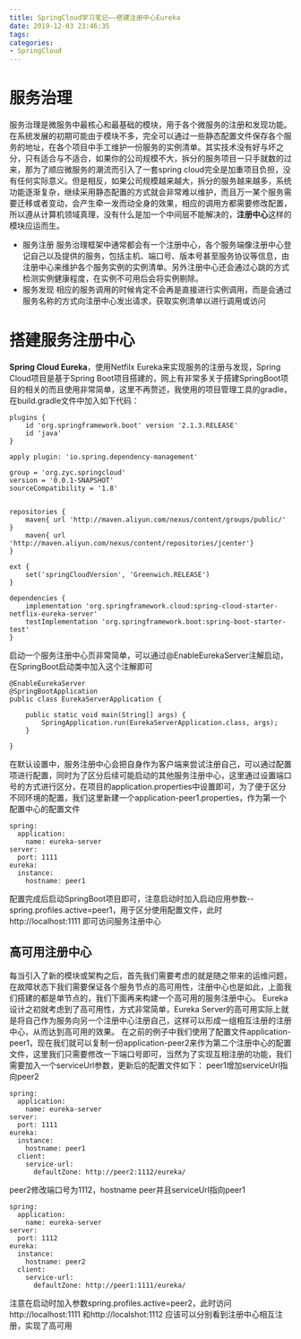 ```yaml
---
title: SpringCloud学习笔记——搭建注册中心Eureka
date: 2019-12-03 23:46:35
tags:
categories: 
- SpringCloud
---
```


# 服务治理
服务治理是微服务中最核心和最基础的模块，用于各个微服务的注册和发现功能。在系统发展的初期可能由于模块不多，完全可以通过一些静态配置文件保存各个服务的地址，在各个项目中手工维护一份服务的实例清单。其实技术没有好与坏之分，只有适合与不适合，如果你的公司规模不大，拆分的服务项目一只手就数的过来，那为了顺应微服务的潮流而引入了一套spring cloud完全是加重项目负担，没有任何实际意义。但是相反，如果公司规模越来越大，拆分的服务越来越多，系统功能逐渐复杂，继续采用静态配置的方式就会非常难以维护，而且万一某个服务需要迁移或者变动，会产生牵一发而动全身的效果，相应的调用方都需要修改配置，所以遵从计算机领域真理，没有什么是加一个中间层不能解决的，**注册中心**这样的模块应运而生。
* 服务注册
服务治理框架中通常都会有一个注册中心，各个服务端像注册中心登记自己以及提供的服务，包括主机、端口号、版本号甚至服务协议等信息，由注册中心来维护各个服务实例的实例清单。另外注册中心还会通过心跳的方式检测实例健康程度，在实例不可用后会将实例剔除。
* 服务发现
相应的服务调用的时候肯定不会再是直接进行实例调用，而是会通过服务名称的方式向注册中心发出请求，获取实例清单以进行调用或访问

# 搭建服务注册中心
**Spring Cloud Eureka**，使用Netfilx Eureka来实现服务的注册与发现，Spring Cloud项目是基于Spring Boot项目搭建的，网上有非常多关于搭建SpringBoot项目的相关的而且使用非常简单，这里不再赘述，我使用的项目管理工具的gradle，在build.gradle文件中加入如下代码：
<!--more-->
```
plugins {
	id 'org.springframework.boot' version '2.1.3.RELEASE'
	id 'java'
}

apply plugin: 'io.spring.dependency-management'

group = 'org.zyc.springcloud'
version = '0.0.1-SNAPSHOT'
sourceCompatibility = '1.8'


repositories {
	maven{ url 'http://maven.aliyun.com/nexus/content/groups/public/' }
	maven{ url 'http://maven.aliyun.com/nexus/content/repositories/jcenter'}
}

ext {
	set('springCloudVersion', 'Greenwich.RELEASE')
}

dependencies {
	implementation 'org.springframework.cloud:spring-cloud-starter-netflix-eureka-server'
	testImplementation 'org.springframework.boot:spring-boot-starter-test'
}
```

启动一个服务注册中心页非常简单，可以通过@EnableEurekaServer注解启动，在SpringBoot启动类中加入这个注解即可
```
@EnableEurekaServer
@SpringBootApplication
public class EurekaServerApplication {

	public static void main(String[] args) {
		SpringApplication.run(EurekaServerApplication.class, args);
	}

}
```

在默认设置中，服务注册中心会把自身作为客户端来尝试注册自己，可以通过配置项进行配置，同时为了区分后续可能启动的其他服务注册中心，这里通过设置端口号的方式进行区分，在项目的application.properties中设置即可，为了便于区分不同环境的配置，我们这里新建一个application-peer1.properties，作为第一个配置中心的配置文件
```
spring:
  application:
    name: eureka-server
server:
  port: 1111
eureka:
  instance:
    hostname: peer1
```
配置完成后启动SpringBoot项目即可，注意启动时加入启动应用参数--spring.profiles.active=peer1，用于区分使用配置文件，此时http://localhost:1111 即可访问服务注册中心


## 高可用注册中心
每当引入了新的模块或架构之后，首先我们需要考虑的就是随之带来的运维问题，在故障状态下我们需要保证各个服务节点的高可用性，注册中心也是如此，上面我们搭建的都是单节点的，我们下面再来构建一个高可用的服务注册中心。
Eureka设计之初就考虑到了高可用性，方式非常简单，Eureka Server的高可用实际上就是将自己作为服务向另一个注册中心注册自己，这样可以形成一组相互注册的注册中心，从而达到高可用的效果。
在之前的例子中我们使用了配置文件application-peer1，现在我们就可以复制一份application-peer2来作为第二个注册中心的配置文件，这里我们只需要修改一下端口号即可，当然为了实现互相注册的功能，我们需要加入一个serviceUrl参数，更新后的配置文件如下：
peer1增加serviceUrl指向peer2
```
spring:
  application:
    name: eureka-server
server:
  port: 1111
eureka:
  instance:
    hostname: peer1
  client:
    service-url:
      defaultZone: http://peer2:1112/eureka/
```
peer2修改端口号为1112，hostname peer并且serviceUrl指向peer1
```
spring:
  application:
    name: eureka-server
server:
  port: 1112
eureka:
  instance:
    hostname: peer2
  client:
    service-url:
      defaultZone: http://peer1:1111/eureka/
```
注意在启动时加入参数spring.profiles.active=peer2，此时访问http://localhost:1111 和http://localshot:1112 应该可以分别看到注册中心相互注册，实现了高可用